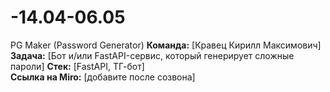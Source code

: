# -14.04-06.05
PG Maker (Password Generator)
**Команда:** [Кравец Кирилл Максимович]
**Задача:** [Бот и/или FastAPI-сервис, который генерирует сложные пароли]
**Стек:** [FastAPI, ТГ-бот]  
**Ссылка на Miro:** [добавите после созвона]  
